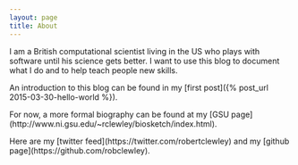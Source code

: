 ```yaml
---
layout: page
title: About
---
```



<p>I am a British computational scientist living in the US who plays with software until his science gets better. I want to use this blog to document what I do and to help teach people new skills.</p>

<p>An introduction to this blog can be found in my [first post]({% post_url 2015-03-30-hello-world %}).</p>

<p>For now, a more formal biography can be found at my [GSU page](http://www.ni.gsu.edu/~rclewley/biosketch/index.html). </p>

<p>Here are my [twitter feed](https://twitter.com/robertclewley) and my [github page](https://github.com/robclewley).</p>

